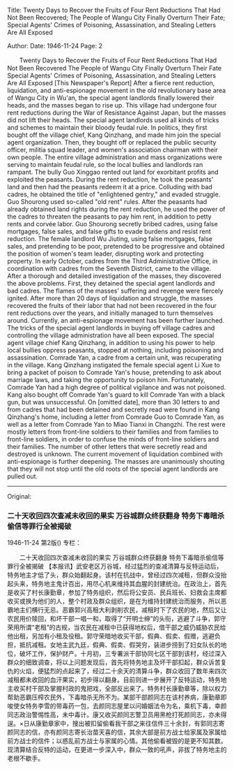 Title: Twenty Days to Recover the Fruits of Four Rent Reductions That Had Not Been Recovered; The People of Wangu City Finally Overturn Their Fate; Special Agents' Crimes of Poisoning, Assassination, and Stealing Letters Are All Exposed

Author:
Date: 1946-11-24
Page: 2

　　Twenty Days to Recover the Fruits of Four Rent Reductions That Had Not Been Recovered
    The People of Wangu City Finally Overturn Their Fate
    Special Agents' Crimes of Poisoning, Assassination, and Stealing Letters Are All Exposed
    [This Newspaper's Report] After a fierce rent reduction, liquidation, and anti-espionage movement in the old revolutionary base area of Wangu City in Wu'an, the special agent landlords finally lowered their heads, and the masses began to rise up. This village had undergone four rent reductions during the War of Resistance Against Japan, but the masses did not lift their heads. The special agent landlords used all kinds of tricks and schemes to maintain their bloody feudal rule. In politics, they first bought off the village chief, Kang Qinzhang, and made him join the special agent organization. Then, they bought off or replaced the public security officer, militia squad leader, and women's association chairman with their own people. The entire village administration and mass organizations were serving to maintain feudal rule, so the local bullies and landlords ran rampant. The bully Guo Xinggao rented out land for exorbitant profits and exploited the peasants. During the rent reduction, he took the peasants' land and then had the peasants redeem it at a price. Colluding with bad cadres, he obtained the title of "enlightened gentry," and evaded struggle. Guo Shourong used so-called "old rent" rules. After the peasants had already obtained land rights during the rent reduction, he used the power of the cadres to threaten the peasants to pay him rent, in addition to petty rents and corvée labor. Guo Shourong secretly bribed cadres, using false mortgages, false sales, and false gifts to evade burdens and resist rent reduction. The female landlord Wu Jiuting, using false mortgages, false sales, and pretending to be poor, pretended to be progressive and obtained the position of women's team leader, disrupting work and protecting property. In early October, cadres from the Third Administrative Office, in coordination with cadres from the Seventh District, came to the village. After a thorough and detailed investigation of the masses, they discovered the above problems. First, they detained the special agent landlords and bad cadres. The flames of the masses' suffering and revenge were fiercely ignited. After more than 20 days of liquidation and struggle, the masses recovered the fruits of their labor that had not been recovered in the four rent reductions over the years, and initially managed to turn themselves around. Currently, an anti-espionage movement has been further launched. The tricks of the special agent landlords in buying off village cadres and controlling the village administration have all been exposed. The special agent village chief Kang Qinzhang, in addition to using his power to help local bullies oppress peasants, stopped at nothing, including poisoning and assassination. Comrade Yan, a cadre from a certain unit, was recuperating in the village. Kang Qinzhang instigated the female special agent Li Xue to bring a packet of poison to Comrade Yan's house, pretending to ask about marriage laws, and taking the opportunity to poison him. Fortunately, Comrade Yan had a high degree of political vigilance and was not poisoned. Kang also bought off Comrade Yan's guard to kill Comrade Yan with a black gun, but was unsuccessful. On [omitted date], more than 30 letters to and from cadres that had been detained and secretly read were found in Kang Qinzhang's home, including a letter from Comrade Guo to Comrade Yan, as well as a letter from Comrade Yan to Miao Tianxi in Changzhi. The rest were mostly letters from front-line soldiers to their families and from families to front-line soldiers, in order to confuse the minds of front-line soldiers and their families. The number of other letters that were secretly read and destroyed is unknown. The current movement of liquidation combined with anti-espionage is further deepening. The masses are unanimously shouting that they will not stop until the old roots of the special agent landlords are pulled out.



<hr /> 

Original: 


### 二十天收回四次查减未收回的果实  万谷城群众终获翻身  特务下毒暗杀偷信等罪行全被揭破

1946-11-24
第2版()
专栏：

　　二十天收回四次查减未收回的果实
    万谷城群众终获翻身
    特务下毒暗杀偷信等罪行全被揭破
    【本报讯】武安老区万谷城，经过猛烈的查减清算与反特运动后，特务地主才低了头，群众始翻起身。该村在抗战中，曾经过四次减租，但群众没抬起头来，特务地主鬼计百出，用尽心机来维持其血腥的封建统治。在政治上，首先是收买了村长康勤章，参加了特务组织，然后将公安员、民兵班长、妇救会主席都收买或换为他们的人，整个村政及群众组织，是在为维持封建统治而服务，所以恶霸地主们横行无忌。恶霸郭兴高租大利剥削农民，减租时下了农民的地，然后又让农民用价赎回，和坏干部一唱一和，取得了“开明士绅”的头衔，逃避了斗争，郭守荣用所谓“老租”的古规，当农民在减租中已获得地权后，借干部之威仍威胁农民给他出租，另加有小租及役租。郭守荣暗地收买干部，假典、假卖、假赠，逃避负担，抵抗减租。女地主武九廷，假典、假卖、假哭穷，装进步捞到了妇女队长的地位，破坏工作，保护财产。十月初，三专署派干部协同七区干部到该村，经过深入群众的细致调查，将以上问题发现后，首先将特务地主及坏干部扣起，群众诉苦复仇的火焰，便猛烈的点起来了，经过二十余天的清算斗争，群众收回了数年来四次减租都未收回的血汗果实，初步得以翻身。目前则进一步展开了反特运动，特务地主收买村干部及掌握村政的鬼把戏，全部反出来了。特务村长康勤章等，除以权力帮助恶霸压榨农民外，下毒暗杀无所不为。某部干部颜同志在该村养病，康勤章即唆使女特务李雪的带毒药一包，去颜同志屋里以问婚姻法令为名，乘机下毒，幸颜同志政治警惕性高，未中毒计。康又收买颜同志警卫员用黑枪打死颜同志，亦未得逞。×日从康勤章家中，搜出被扣留偷看我干部之来往信件三十余封，有郭同志寄颜同志的信，亦有颜同志寄长治苗天喜的信，其余大部是前方战士给家属及家属给前方战士的信件；以惑乱前方战士与家属的心情。其他偷看被毁的是更不知其数。现清算结合反特的运动，在更进一步深入中，群众一致的吼声，非拔了特务地主的老根不歇手。
